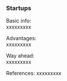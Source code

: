 
### Startups

Basic info:  
xxxxxxxxx

Advantages:  
xxxxxxxxx

Way ahead:  
xxxxxxxxx

References:
xxxxxxxxx

